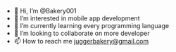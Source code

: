 - 👋 Hi, I’m @Bakery001
- 👀 I’m interested in mobile app development 
- 🌱 I’m currently learning every programming language 
- 💞️ I’m looking to collaborate on more developer
- 📫 How to reach me juggerbakery@gmail.com

<!---
Bakery001/Bakery001 is a ✨ special ✨ repository because its `README.md` (this file) appears on your GitHub profile.
You can click the Preview link to take a look at your changes.
--->
